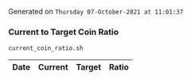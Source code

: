 Generated on `Thursday 07-October-2021 at 11:01:37`

### Current to Target Coin Ratio
`current_coin_ratio.sh`

Date|Current|Target|Ratio
---|---|---|---
